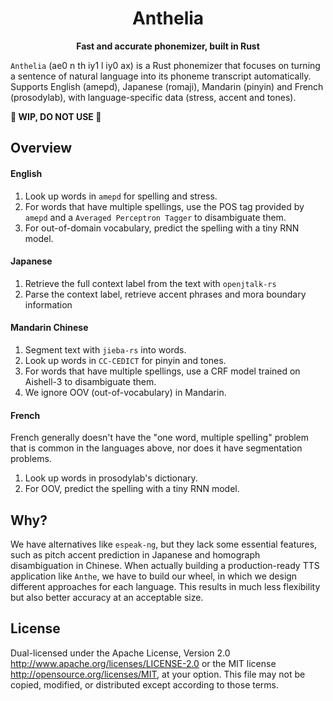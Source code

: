 <div align="center">

# Anthelia

**Fast and accurate phonemizer, built in Rust**

</div>

`Anthelia` (ae0 n th iy1 l iy0 ax) is a Rust phonemizer that focuses on turning a sentence of natural language into its phoneme transcript automatically. Supports English (amepd), Japanese (romaji), Mandarin (pinyin) and French (prosodylab), with language-specific data (stress, accent and tones).

**🚧 WIP, DO NOT USE 🚧**

## Overview

#### English

1. Look up words in `amepd` for spelling and stress.
2. For words that have multiple spellings, use the POS tag provided by `amepd` and a `Averaged Perceptron Tagger` to disambiguate them.
3. For out-of-domain vocabulary, predict the spelling with a tiny RNN model.

#### Japanese

1. Retrieve the full context label from the text with `openjtalk-rs`
2. Parse the context label, retrieve accent phrases and mora boundary information

#### Mandarin Chinese

1. Segment text with `jieba-rs` into words.
2. Look up words in `CC-CEDICT` for pinyin and tones.
3. For words that have multiple spellings, use a CRF model trained on Aishell-3 to disambiguate them.
4. We ignore OOV (out-of-vocabulary) in Mandarin.

#### French

French generally doesn't have the "one word, multiple spelling" problem that is common in the languages above, nor does it have segmentation problems.
1. Look up words in prosodylab's dictionary.
2. For OOV, predict the spelling with a tiny RNN model.

## Why?

We have alternatives like `espeak-ng`, but they lack some essential features, such as pitch accent prediction in Japanese and homograph disambiguation in Chinese. When actually building a production-ready TTS application like `Anthe`, we have to build our wheel, in which we design different approaches for each language. This results in much less flexibility but also better accuracy at an acceptable size.

## License

Dual-licensed under the Apache License, Version 2.0 http://www.apache.org/licenses/LICENSE-2.0 or the MIT license http://opensource.org/licenses/MIT, at your option. This file may not be copied, modified, or distributed except according to those terms.